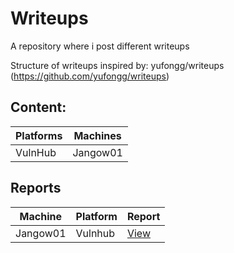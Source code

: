 # Writeups

A repository where i post different writeups

Structure of writeups inspired by: yufongg/writeups (https://github.com/yufongg/writeups)


## Content:

| Platforms | Machines |
|-----------|----------|
| VulnHub | Jangow01 |


## Reports

| Machine | Platform | Report    |
|-----------|----------|----------|
| Jangow01 | Vulnhub | [View](Vulnhub/Jangow01/Jangow01.md)  |
